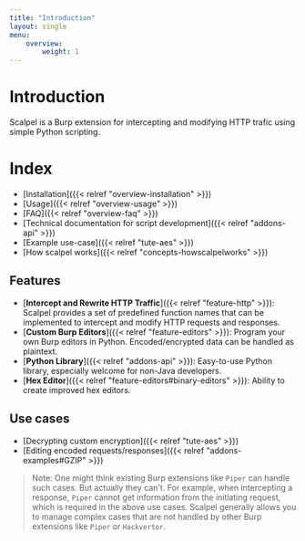 ```yaml
---
title: "Introduction"
layout: single
menu:
    overview:
        weight: 1
---
```


# Introduction

Scalpel is a Burp extension for intercepting and modifying HTTP trafic using simple Python scripting.

# Index

-   [Installation]({{< relref "overview-installation" >}})
-   [Usage]({{< relref "overview-usage" >}})
-   [FAQ]({{< relref "overview-faq" >}})
-   [Technical documentation for script development]({{< relref "addons-api" >}})
-   [Example use-case]({{< relref "tute-aes" >}})
-   [How scalpel works]({{< relref "concepts-howscalpelworks" >}})

## Features

-   [**Intercept and Rewrite HTTP Traffic**]({{< relref "feature-http"  >}}): Scalpel provides a set of predefined function names that can be implemented to intercept and modify HTTP requests and responses.
-   [**Custom Burp Editors**]({{< relref "feature-editors" >}}): Program your own Burp editors in Python. Encoded/encrypted data can be handled as plaintext.
-   [**Python Library**]({{< relref "addons-api" >}}): Easy-to-use Python library, especially welcome for non-Java developers.
-   [**Hex Editor**]({{< relref "feature-editors#binary-editors" >}}): Ability to create improved hex editors.


## Use cases

-   [Decrypting custom encryption]({{< relref "tute-aes" >}})
-   [Editing encoded requests/responses]({{< relref "addons-examples#GZIP" >}})

> Note: One might think existing Burp extensions like `Piper` can handle such cases. But actually they can't.
> For example, when intercepting a response, `Piper` cannot get information from the initiating request, which is required in the above use cases. Scalpel generally allows you to manage complex cases that are not handled by other Burp extensions like `Piper` or `Hackvertor`.
